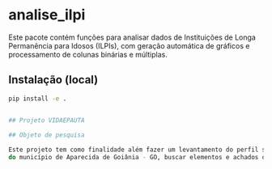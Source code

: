 # analise_ilpi

Este pacote contém funções para analisar dados de Instituições de Longa Permanência para Idosos (ILPIs), com geração automática de gráficos e processamento de colunas binárias e múltiplas.

## Instalação (local)

```bash
pip install -e .


## Projeto VIDAEPAUTA
 
## Objeto de pesquisa

Este projeto tem como finalidade além fazer um levantamento do perfil sócioeconômico e demográfico da população idosa (65+)
do município de Aparecida de Goiânia - GO, buscar elementos e achados que possam subsidiar políticas públicas.